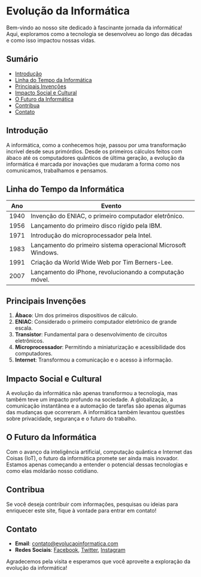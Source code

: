 # Evolução da Informática

Bem-vindo ao nosso site dedicado à fascinante jornada da informática! Aqui, exploramos como a tecnologia se desenvolveu ao longo das décadas e como isso impactou nossas vidas.

## Sumário

- [Introdução](#introdução)
- [Linha do Tempo da Informática](#linha-do-tempo-da-informática)
- [Principais Invenções](#principais-invenções)
- [Impacto Social e Cultural](#impacto-social-e-cultural)
- [O Futuro da Informática](#o-futuro-da-informática)
- [Contribua](#contribua)
- [Contato](#contato)

## Introdução

A informática, como a conhecemos hoje, passou por uma transformação incrível desde seus primórdios. Desde os primeiros cálculos feitos com ábaco até os computadores quânticos de última geração, a evolução da informática é marcada por inovações que mudaram a forma como nos comunicamos, trabalhamos e pensamos.

## Linha do Tempo da Informática

| Ano       | Evento                                      |
|-----------|--------------------------------------------|
| 1940      | Invenção do ENIAC, o primeiro computador eletrônico. |
| 1956      | Lançamento do primeiro disco rígido pela IBM. |
| 1971      | Introdução do microprocessador pela Intel. |
| 1983      | Lançamento do primeiro sistema operacional Microsoft Windows. |
| 1991      | Criação da World Wide Web por Tim Berners-Lee. |
| 2007      | Lançamento do iPhone, revolucionando a computação móvel. |

## Principais Invenções

1. **Ábaco**: Um dos primeiros dispositivos de cálculo.
2. **ENIAC**: Considerado o primeiro computador eletrônico de grande escala.
3. **Transistor**: Fundamental para o desenvolvimento de circuitos eletrônicos.
4. **Microprocessador**: Permitindo a miniaturização e acessibilidade dos computadores.
5. **Internet**: Transformou a comunicação e o acesso à informação.

## Impacto Social e Cultural

A evolução da informática não apenas transformou a tecnologia, mas também teve um impacto profundo na sociedade. A globalização, a comunicação instantânea e a automação de tarefas são apenas algumas das mudanças que ocorreram. A informática também levantou questões sobre privacidade, segurança e o futuro do trabalho.

## O Futuro da Informática

Com o avanço da inteligência artificial, computação quântica e Internet das Coisas (IoT), o futuro da informática promete ser ainda mais inovador. Estamos apenas começando a entender o potencial dessas tecnologias e como elas moldarão nosso cotidiano.

## Contribua

Se você deseja contribuir com informações, pesquisas ou ideias para enriquecer este site, fique à vontade para entrar em contato!

## Contato

- **Email**: contato@evolucaoinformatica.com
- **Redes Sociais**: [Facebook](#), [Twitter](#), [Instagram](#)

Agradecemos pela visita e esperamos que você aproveite a exploração da evolução da informática!
